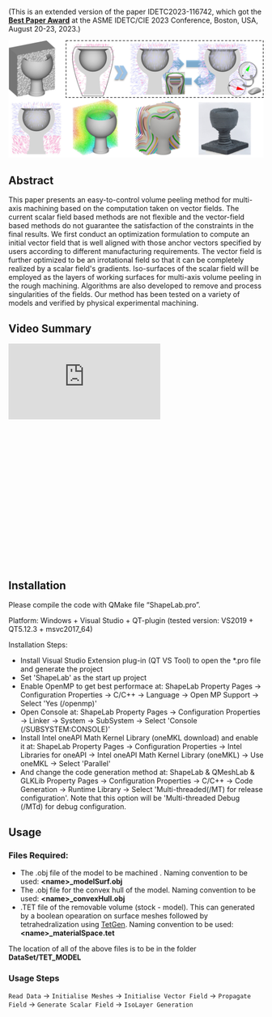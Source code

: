 
(This is an extended version of the paper IDETC2023-116742, which got the [**Best Paper Award**](https://www.linkedin.com/posts/charlie-c-l-wang-8396189a_cadcam-cncmachining-digitalmanufacturing-activity-7099853958055084033-4qXs) at the ASME IDETC/CIE 2023 Conference, Boston, USA, August 20-23, 2023.)

![Pipeline of the method](./Images/pipeline.jpg)

## Abstract
This paper presents an easy-to-control volume peeling method for multi-axis machining based on the computation taken on vector fields. The current scalar field based methods are not flexible and the vector-field based methods do not guarantee the satisfaction of the constraints in the final results. We first conduct an optimization formulation to compute an initial vector field that is well aligned with those anchor vectors specified by users according to different manufacturing requirements. The vector field is further optimized to be an irrotational field so that it can be completely realized by a scalar field's gradients. Iso-surfaces of the scalar field will be employed as the layers of working surfaces for multi-axis volume peeling in the rough machining. Algorithms are also developed to remove and process singularities of the fields. Our method has been tested on a variety of models and verified by physical experimental machining. 


## Video Summary
<div style="positon: relative; width: 100%; padding-bottom: 56.25%;">
<iframe  src="https://www.youtube.com/embed/Bzt2oe6YYh8" title="Vector Field Based Volume Peeling for Multi-Axis Machining" frameborder="0" allow="accelerometer; autoplay; clipboard-write; encrypted-media; gyroscope; picture-in-picture; web-share" allowfullscreen> </iframe>
</div>



## Installation
Please compile the code with QMake file “ShapeLab.pro”.

Platform: Windows + Visual Studio + QT-plugin (tested version: VS2019 + QT5.12.3 + msvc2017_64)

Installation Steps:
- Install Visual Studio Extension plug-in (QT VS Tool) to open the *.pro file and generate the project
- Set 'ShapeLab' as the start up project
- Enable OpenMP to get best performace at: ShapeLab Property Pages -> Configuration Properties -> C/C++ -> Language -> Open MP Support -> Select 'Yes (/openmp)'
- Open Console at: ShapeLab Property Pages -> Configuration Properties -> Linker -> System -> SubSystem -> Select 'Console (/SUBSYSTEM:CONSOLE)'
- Install Intel oneAPI Math Kernel Library (oneMKL download) and enable it at: ShapeLab Property Pages -> Configuration Properties -> Intel Libraries for oneAPI -> Intel oneAPI Math Kernel Library (oneMKL) -> Use oneMKL -> Select 'Parallel'
- And change the code generation method at: ShapeLab & QMeshLab & GLKLib Property Pages -> Configuration Properties -> C/C++ -> Code Generation -> Runtime Library -> Select 'Multi-threaded(/MT) for release configuration'. Note that this option will be 'Multi-threaded Debug (/MTd) for debug configuration.



## Usage
### Files Required:
  - The .obj file of the model to be machined . Naming convention to be used: **\<name\>_modelSurf.obj**
  - The .obj file for the convex hull of the model. Naming convention to be used: **\<name\>_convexHull.obj**
  - .TET file of the removable volume (stock - model). This can generated by a boolean opearation on surface meshes followed by tetrahedralization using [TetGen](https://wias-berlin.de/software/index.jsp?id=TetGen&lang=1). Naming convention to be used: **\<name\>_materialSpace.tet**

  The location of all of the above files is to be in the folder **DataSet/TET_MODEL**

### Usage Steps
`Read Data` -> `Initialise Meshes` -> `Initialise Vector Field` -> `Propagate Field` -> `Generate Scalar Field` -> `IsoLayer Generation`

